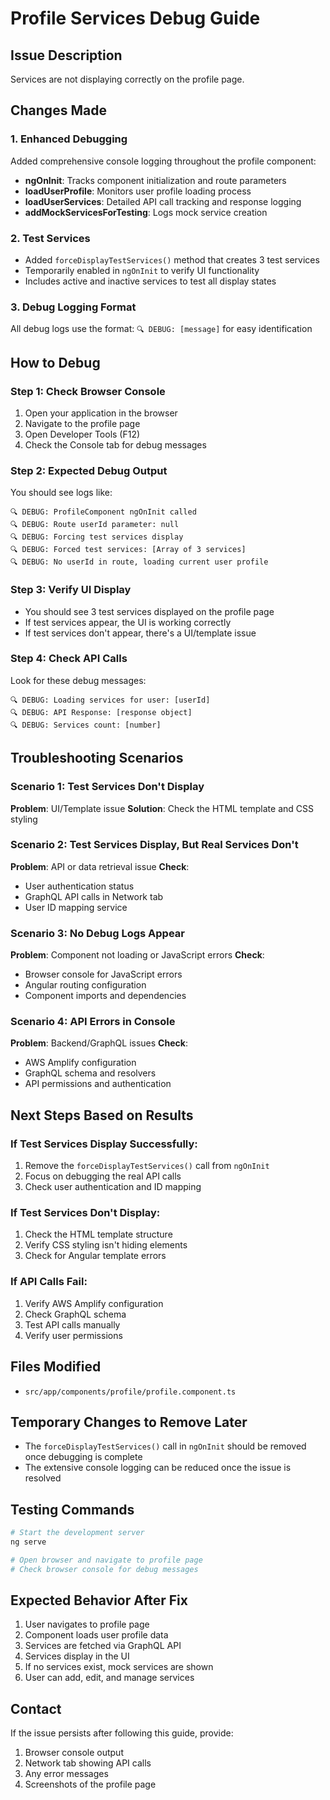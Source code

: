 # Profile Services Debug Guide

## Issue Description
Services are not displaying correctly on the profile page.

## Changes Made

### 1. Enhanced Debugging
Added comprehensive console logging throughout the profile component:

- **ngOnInit**: Tracks component initialization and route parameters
- **loadUserProfile**: Monitors user profile loading process
- **loadUserServices**: Detailed API call tracking and response logging
- **addMockServicesForTesting**: Logs mock service creation

### 2. Test Services
- Added `forceDisplayTestServices()` method that creates 3 test services
- Temporarily enabled in `ngOnInit` to verify UI functionality
- Includes active and inactive services to test all display states

### 3. Debug Logging Format
All debug logs use the format: `🔍 DEBUG: [message]` for easy identification

## How to Debug

### Step 1: Check Browser Console
1. Open your application in the browser
2. Navigate to the profile page
3. Open Developer Tools (F12)
4. Check the Console tab for debug messages

### Step 2: Expected Debug Output
You should see logs like:
```
🔍 DEBUG: ProfileComponent ngOnInit called
🔍 DEBUG: Route userId parameter: null
🔍 DEBUG: Forcing test services display
🔍 DEBUG: Forced test services: [Array of 3 services]
🔍 DEBUG: No userId in route, loading current user profile
```

### Step 3: Verify UI Display
- You should see 3 test services displayed on the profile page
- If test services appear, the UI is working correctly
- If test services don't appear, there's a UI/template issue

### Step 4: Check API Calls
Look for these debug messages:
```
🔍 DEBUG: Loading services for user: [userId]
🔍 DEBUG: API Response: [response object]
🔍 DEBUG: Services count: [number]
```

## Troubleshooting Scenarios

### Scenario 1: Test Services Don't Display
**Problem**: UI/Template issue
**Solution**: Check the HTML template and CSS styling

### Scenario 2: Test Services Display, But Real Services Don't
**Problem**: API or data retrieval issue
**Check**:
- User authentication status
- GraphQL API calls in Network tab
- User ID mapping service

### Scenario 3: No Debug Logs Appear
**Problem**: Component not loading or JavaScript errors
**Check**:
- Browser console for JavaScript errors
- Angular routing configuration
- Component imports and dependencies

### Scenario 4: API Errors in Console
**Problem**: Backend/GraphQL issues
**Check**:
- AWS Amplify configuration
- GraphQL schema and resolvers
- API permissions and authentication

## Next Steps Based on Results

### If Test Services Display Successfully:
1. Remove the `forceDisplayTestServices()` call from `ngOnInit`
2. Focus on debugging the real API calls
3. Check user authentication and ID mapping

### If Test Services Don't Display:
1. Check the HTML template structure
2. Verify CSS styling isn't hiding elements
3. Check for Angular template errors

### If API Calls Fail:
1. Verify AWS Amplify configuration
2. Check GraphQL schema
3. Test API calls manually
4. Verify user permissions

## Files Modified
- `src/app/components/profile/profile.component.ts`

## Temporary Changes to Remove Later
- The `forceDisplayTestServices()` call in `ngOnInit` should be removed once debugging is complete
- The extensive console logging can be reduced once the issue is resolved

## Testing Commands
```bash
# Start the development server
ng serve

# Open browser and navigate to profile page
# Check browser console for debug messages
```

## Expected Behavior After Fix
1. User navigates to profile page
2. Component loads user profile data
3. Services are fetched via GraphQL API
4. Services display in the UI
5. If no services exist, mock services are shown
6. User can add, edit, and manage services

## Contact
If the issue persists after following this guide, provide:
1. Browser console output
2. Network tab showing API calls
3. Any error messages
4. Screenshots of the profile page
